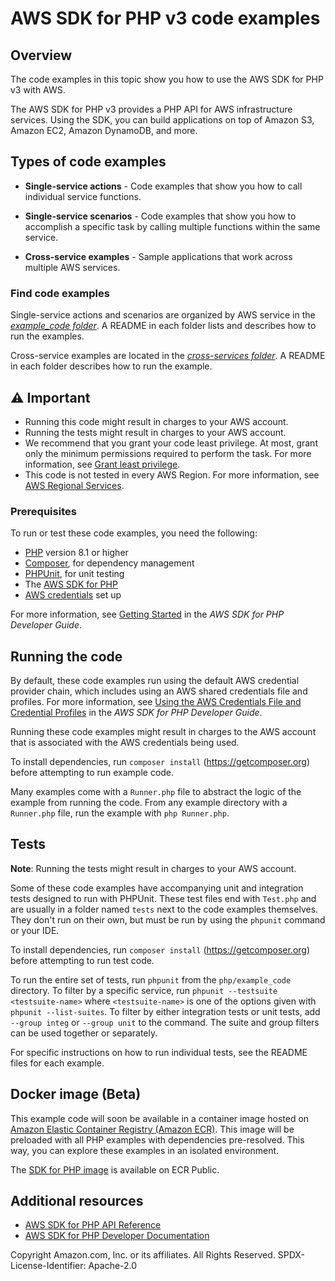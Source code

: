 # AWS SDK for PHP v3 code examples
## Overview
The code examples in this topic show you how to use the AWS SDK for PHP v3 with AWS.

The AWS SDK for PHP v3 provides a PHP API for AWS infrastructure services. Using the SDK, you can build applications on top of Amazon S3, Amazon EC2, Amazon DynamoDB, and more.

## Types of code examples
* **Single-service actions** - Code examples that show you how to call individual service functions.

* **Single-service scenarios** - Code examples that show you how to accomplish a specific task by calling multiple functions within the same service.

* **Cross-service examples** - Sample applications that work across multiple AWS services.

### Find code examples
Single-service actions and scenarios are organized by AWS service in the [*example_code folder*](example_code). A README in each folder lists and describes how to run the examples.

Cross-service examples are located in the [*cross-services folder*](cross_service). A README in each folder describes how to run the example.

## ⚠️ Important
* Running this code might result in charges to your AWS account.
* Running the tests might result in charges to your AWS account.
*  We recommend that you grant your code least privilege. At most, grant only the minimum permissions required to perform the task. For more information, see [Grant least privilege](https://docs.aws.amazon.com/IAM/latest/UserGuide/best-practices.html#grant-least-privilege).
* This code is not tested in every AWS Region. For more information, see [AWS Regional Services](https://aws.amazon.com/about-aws/global-infrastructure/regional-product-services).


### Prerequisites
To run or test these code examples, you need the following:

- [PHP](https://www.php.net/) version 8.1 or higher
- [Composer](https://getcomposer.org), for dependency management
- [PHPUnit](https://phpunit.de/), for unit testing
- The [AWS SDK for PHP](https://aws.amazon.com/sdk-for-php/)
- [AWS credentials](https://docs.aws.amazon.com/sdk-for-php/v3/developer-guide/guide_credentials.html) set up

For more information, see [Getting Started](https://docs.aws.amazon.com/sdk-for-php/v3/developer-guide/getting-started_index.html) in the *AWS SDK for PHP Developer Guide*.

## Running the code

By default, these code examples run using the default AWS credential provider chain, which includes using an AWS shared credentials file and profiles.
For more information, see [Using the AWS Credentials File and Credential Profiles](https://docs.aws.amazon.com/sdk-for-php/v3/developer-guide/guide_credentials_profiles.html) in the *AWS SDK for PHP Developer Guide*.

Running these code examples might result in charges to the AWS account that is associated with the AWS credentials being used.

To install dependencies, run `composer install` (https://getcomposer.org) before attempting to run example code.

Many examples come with a `Runner.php` file to abstract the logic of the example from running the code.
From any example directory with a `Runner.php` file, run the example with `php Runner.php`.

## Tests
**Note**: Running the tests might result in charges to your AWS account.

Some of these code examples have accompanying unit and integration tests designed to run with PHPUnit.
These test files end with `Test.php` and are usually in a folder named `tests` next to the code examples themselves.
They don't run on their own, but must be run by using the `phpunit` command or your IDE.

To install dependencies, run `composer install` (https://getcomposer.org) before attempting to run test code.

To run the entire set of tests, run `phpunit` from the `php/example_code` directory.
To filter by a specific service, run `phpunit --testsuite <testsuite-name>` where `<testsuite-name>` is one of the options given with `phpunit --list-suites`.
To filter by either integration tests or unit tests, add `--group integ` or `--group unit` to the command.
The suite and group filters can be used together or separately.

For specific instructions on how to run individual tests, see the README files for each example.

## Docker image (Beta)
This example code will soon be available in a container image
hosted on [Amazon Elastic Container Registry (Amazon ECR)](https://docs.aws.amazon.com/AmazonECR/latest/userguide/what-is-ecr.html).
This image will be preloaded with all PHP examples with dependencies pre-resolved. This way, you can explore
these examples in an isolated environment.

The [SDK for PHP image](https://gallery.ecr.aws/b4v4v1s0/php) is available on ECR Public.

## Additional resources
* [AWS SDK for PHP API Reference](https://docs.aws.amazon.com/aws-sdk-php/v3/api/index.html)
* [AWS SDK for PHP Developer Documentation](https://docs.aws.amazon.com/sdk-for-php)

Copyright Amazon.com, Inc. or its affiliates. All Rights Reserved. SPDX-License-Identifier: Apache-2.0
